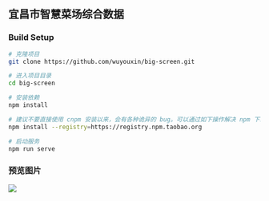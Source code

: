 ## 宜昌市智慧菜场综合数据




### Build Setup

```bash
# 克隆项目
git clone https://github.com/wuyouxin/big-screen.git

# 进入项目目录
cd big-screen

# 安装依赖
npm install

# 建议不要直接使用 cnpm 安装以来，会有各种诡异的 bug。可以通过如下操作解决 npm 下载速度慢的问题
npm install --registry=https://registry.npm.taobao.org

# 启动服务
npm run serve
```


### 预览图片
![](https://raw.githubusercontent.com/wuyouxin/big-screen/master/image/screen.png)

